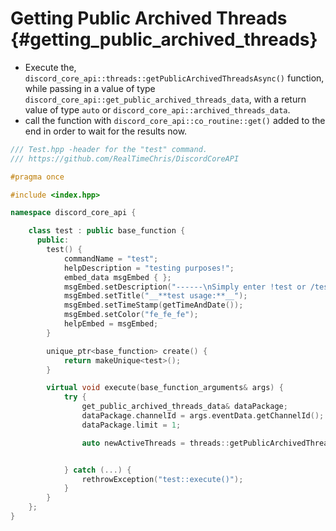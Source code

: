 Getting Public Archived Threads {#getting_public_archived_threads}
============
- Execute the, `discord_core_api::threads::getPublicArchivedThreadsAsync()` function, while passing in a value of type `discord_core_api::get_public_archived_threads_data`, with a return value of type `auto` or `discord_core_api::archived_threads_data`.
- call the function with `discord_core_api::co_routine::get()` added to the end in order to wait for the results now.

```cpp
/// Test.hpp -header for the "test" command.
/// https://github.com/RealTimeChris/DiscordCoreAPI

#pragma once

#include <index.hpp>

namespace discord_core_api {

	class test : public base_function {
	  public:
		test() {
			commandName = "test";
			helpDescription = "testing purposes!";
			embed_data msgEmbed { };
			msgEmbed.setDescription("------\nSimply enter !test or /test!\n------");
			msgEmbed.setTitle("__**test usage:**__");
			msgEmbed.setTimeStamp(getTimeAndDate());
			msgEmbed.setColor("fe_fe_fe");
			helpEmbed = msgEmbed;
		}

		unique_ptr<base_function> create() {
			return makeUnique<test>();
		}

		virtual void execute(base_function_arguments& args) {
			try {
				get_public_archived_threads_data& dataPackage;
				dataPackage.channelId = args.eventData.getChannelId();
				dataPackage.limit = 1;

				auto newActiveThreads = threads::getPublicArchivedThreadsAsync(const& dataPackage).get();


			} catch (...) {
				rethrowException("test::execute()");
			}
		}
	};
}
```
